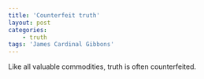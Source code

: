 ```yaml
---
title: 'Counterfeit truth'
layout: post
categories:
    - truth
tags: 'James Cardinal Gibbons'
---
```


Like all valuable commodities, truth is often counterfeited.